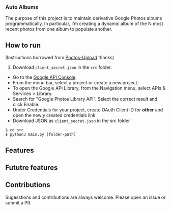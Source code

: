 ### Auto Albums
The purpose of this project is to maintain derivative Google Photos albums programmatically. In particular, I'm creating a dynamic album of the N most recent photos from one album to populate another.

## How to run

(Instructions borrowed from [Photos-Upload](https://github.com/shraiysh/Photos-Upload) thanks)

1. Download `client_secret.json` in the `src` folder.
 - Go to the [Google API Console](https://console.developers.google.com/apis/).
 - From the menu bar, select a project or create a new project.
 - To open the Google API Library, from the Navigation menu, select APIs & Services > Library.
 - Search for "Google Photos Library API". Select the correct result and click Enable.
 - Under Credentials for your project, create OAuth Client ID for **other** and open the newly created credentials link
 - Download JSON as `client_secret.json` in the src folder

```
$ cd src
$ python3 main.py [folder-path]
```

## Features


## Fututre features


## Contributions
Sugesstions and contributions are always welcome. Please open an issue or submit a PR.
